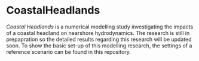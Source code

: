 # CoastalHeadlands

*Coastal Headlands* is a numerical modelling study investigating the impacts of a coastal headland on nearshore hydrodynamics. The research is still in prepapration so the detailed results regarding this research will be updated soon. To show the basic set-up of this modelling research, the settings of a reference scenario can be found in this repository. 
